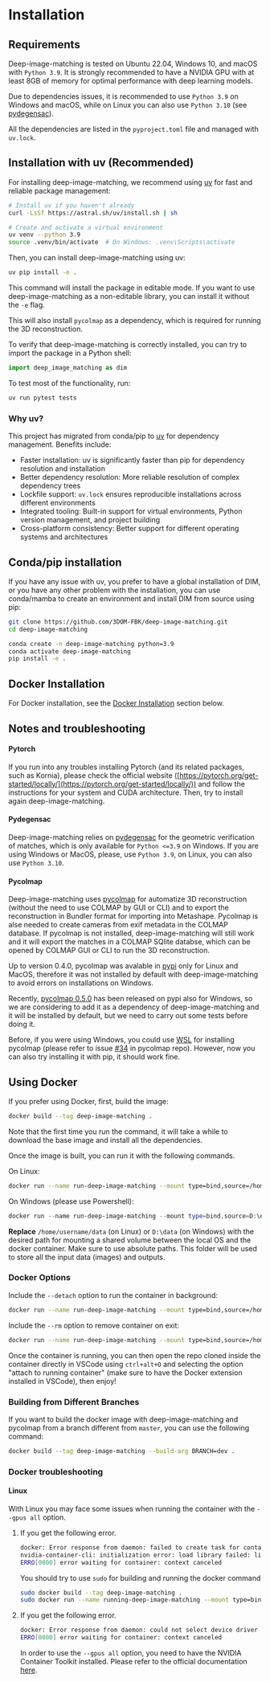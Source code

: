 # Installation

## Requirements

Deep-image-matching is tested on Ubuntu 22.04, Windows 10, and macOS with `Python 3.9`. It is strongly recommended to have a NVIDIA GPU with at least 8GB of memory for optimal performance with deep learning models.

Due to dependencies issues, it is recommended to use `Python 3.9` on Windows and macOS, while on Linux you can also use `Python 3.10` (see [pydegensac](#pydegensac)).

All the dependencies are listed in the `pyproject.toml` file and managed with `uv.lock`.

## Installation with uv (Recommended)

For installing deep-image-matching, we recommend using [uv](https://docs.astral.sh/uv/) for fast and reliable package management:

```bash
# Install uv if you haven't already
curl -LsSf https://astral.sh/uv/install.sh | sh

# Create and activate a virtual environment
uv venv --python 3.9
source .venv/bin/activate  # On Windows: .venv\Scripts\activate
```

Then, you can install deep-image-matching using uv:

```bash
uv pip install -e .
```

This command will install the package in editable mode. If you want to use deep-image-matching as a non-editable library, you can install it without the `-e` flag.

This will also install `pycolmap` as a dependency, which is required for running the 3D reconstruction.

To verify that deep-image-matching is correctly installed, you can try to import the package in a Python shell:

```python
import deep_image_matching as dim
```

To test most of the functionality, run:

```bash
uv run pytest tests
```

### Why uv?

This project has migrated from conda/pip to [uv](https://docs.astral.sh/uv/) for dependency management. Benefits include:

- Faster installation: uv is significantly faster than pip for dependency resolution and installation
- Better dependency resolution: More reliable resolution of complex dependency trees
- Lockfile support: `uv.lock` ensures reproducible installations across different environments
- Integrated tooling: Built-in support for virtual environments, Python version management, and project building
- Cross-platform consistency: Better support for different operating systems and architectures

## Conda/pip installation

If you have any issue with uv, you prefer to have a global installation of DIM, or you have any other problem with the installation, you can use conda/mamba to create an environment and install DIM from source using pip:

```bash
git clone https://github.com/3DOM-FBK/deep-image-matching.git
cd deep-image-matching

conda create -n deep-image-matching python=3.9
conda activate deep-image-matching
pip install -e .
```

## Docker Installation

For Docker installation, see the [Docker Installation](#using-docker) section below.

## Notes and troubleshooting

#### Pytorch

If you run into any troubles installing Pytorch (and its related packages, such as Kornia), please check the official website ([https://pytorch.org/get-started/locally/](https://pytorch.org/get-started/locally/)) and follow the instructions for your system and CUDA architecture. Then, try to install again deep-image-matching.

#### Pydegensac

Deep-image-matching relies on [pydegensac](https://github.com/ducha-aiki/pydegensac) for the geometric verification of matches, which is only available for `Python <=3.9` on Windows. If you are using Windows or MacOS, please, use `Python 3.9`, on Linux, you can also use `Python 3.10`.

#### Pycolmap

Deep-image-matching uses [pycolmap](https://github.com/colmap/pycolmap) for automatize 3D reconstruction (without the need to use COLMAP by GUI or CLI) and to export the reconstruction in Bundler format for importing into Metashape.
Pycolmap is alse needed to create cameras from exif metadata in the COLMAP database.
If pycolmap is not installed, deep-image-matching will still work and it will export the matches in a COLMAP SQlite databse, which can be opened by COLMAP GUI or CLI to run the 3D reconstruction.

Up to version 0.4.0, pycolmap was avalable in [pypi](https://pypi.org/project/pycolmap/) only for Linux and MacOS, therefore it was not installed by default with
deep-image-matching to avoid errors on installations on Windows.

Recently, [pycolmap 0.5.0](https://github.com/colmap/pycolmap/releases/tag/v0.5.0) has been released on pypi also for Windows, so we are considering to add it as a dependency of deep-image-matching and it will be installed by default, but we need to carry out some tests before doing it.

Before, if you were using Windows, you could use [WSL](https://learn.microsoft.com/en-us/windows/wsl/install) for installing pycolmap (please refer to issue [#34](https://github.com/colmap/pycolmap/issues/34) in pycolmap repo).
However, now you can also try installing it with pip, it should work fine.

## Using Docker

If you prefer using Docker, first, build the image:

```bash
docker build --tag deep-image-matching .
```

Note that the first time you run the command, it will take a while to download the base image and install all the dependencies.

Once the image is built, you can run it with the following commands.

On Linux:

```bash
docker run --name run-deep-image-matching --mount type=bind,source=/home/username/data,target=/workspace/data --gpus all -it deep-image-matching
```

On Windows (please use Powershell):

```powershell
docker run --name run-deep-image-matching --mount type=bind,source=D:\data,target=/workspace/data --gpus all -it deep-image-matching
```

**Replace** `/home/username/data` (on Linux) or `D:\data` (on Windows) with the desired path for mounting a shared volume between the local OS and the docker container. Make sure to use absolute paths. This folder will be used to store all the input data (images) and outputs.

### Docker Options

Include the `--detach` option to run the container in background:

```bash
docker run --name run-deep-image-matching --mount type=bind,source=/home/username/data,target=/workspace/data --gpus all --detach -it deep-image-matching
```

Include the `--rm` option to remove container on exit:

```bash
docker run --name run-deep-image-matching --mount type=bind,source=/home/username/data,target=/workspace/data --gpus all --rm -it deep-image-matching
```

Once the container is running, you can then open the repo cloned inside the container directly in VSCode using `ctrl+alt+O` and selecting the option "attach to running container" (make sure to have the Docker extension installed in VSCode), then enjoy!

### Building from Different Branches

If you want to build the docker image with deep-image-matching and pycolmap from a branch different from `master`, you can use the following command:

```bash
docker build --tag deep-image-matching --build-arg BRANCH=dev .
```

### Docker troubleshooting

#### Linux

With Linux you may face some issues when running the container with the `--gpus all` option.

1. If you get the following error.

   ```bash
   docker: Error response from daemon: failed to create task for container: failed to create shim task: OCI runtime create failed: runc create failed: unable to start container process: error during container init: error running hook #0: error running hook: exit status 1, stdout: , stderr: Auto-detected mode as 'legacy'
   nvidia-container-cli: initialization error: load library failed: libnvidia-ml.so.1: cannot open shared object file: no such file or directory: unknown.
   ERRO[0000] error waiting for container: context canceled
   ```

   You should try to use `sudo` for building and running the docker command

   ```bash
   sudo docker build --tag deep-image-matching .
   sudo docker run --name running-deep-image-matching --mount type=bind,source=/home/username/data,target=/workspace/data --gpus all -it deep-image-matching
   ```

2. If you get the following error.

   ```bash
   docker: Error response from daemon: could not select device driver "" with capabilities: [[gpu]].
   ERRO[0000] error waiting for container: context canceled
   ```

   In order to use the `--gpus all` option, you need to have the NVIDIA Container Toolkit installed. Please refer to the official documentation [here](https://docs.nvidia.com/datacenter/cloud-native/container-toolkit/install-guide.html#installing-on-ubuntu-and-debian).
